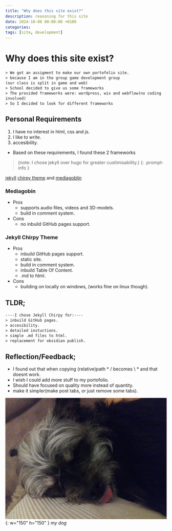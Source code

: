 ```yaml
---
title: "Why does this site exist?"
description: reasoning for this site
date: 2024-10-08 00:00:00 +0100
categories:
tags: [site, development]
---
```

# Why does this site exist?

```
> We got an assigment to make our own portofolio site.
> because I am in the group game development group
(our class is split in game and web)
> School decided to give us some frameworks
> The provided frameworks were: wordpress, wix and webflow(no coding involved)
> So I decided to look for different frameworks
```
## Personal Requirements
1. I have no interest in html, css and js.
2. I like to write.
3. accesibility.
- Based on these requirements, I found these 2 frameworks

> (note: I chose jekyll over hugo for greater custimisability.)
{: .prompt-info }

[jekyll](https://jekyllrb.com/) [chirpy theme](https://chirpy.cotes.page/) and [mediagoblin](https://mediagoblin.org/)

### Mediagobin
- Pros
    - supports audio files, videos and 3D-models.
    - build in comment system.
- Cons
    - no inbuild GitHub pages support.

### Jekyll Chirpy Theme
- Pros
    - inbuild GitHub pages support.
    - static site.
    - build in comment system.
    - inbuild Table Of Content.
    - .md to html.
- Cons 
    - building on locally on windows, (works fine on linux though).


## TLDR;
```
----I chose Jekyll Chirpy for:----
> inbuild GitHub pages. 
> accesibility.
> detailed instuctions.
> simple .md files to html.
> replacement for obsidian publish.
```

## Reflection/Feedback;
- I found out that when copying (relative)path  * / becomes \ * and that doesnt work.
- I wish I could add more stuff to my portofolio.
- Should have focused on quality more instead of quantity.
- make it simpler(make post tabs, or just remove some tabs).

![dog3](assets/img/personal/dog3.jpg){: w="150" h="150" }
_my dog_
